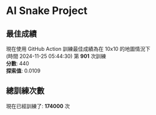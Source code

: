 
# AI Snake Project

## **最佳成績**
現在使用 GitHub Action 訓練最佳成績為在 10x10 的地圖情況下  
(時間 2024-11-25 05:44:30) 第 **901** 次訓練  
**分數**: 440  
**探索值**: 0.0109

## 總訓練次數
現在已經訓練了: **174000** 次
